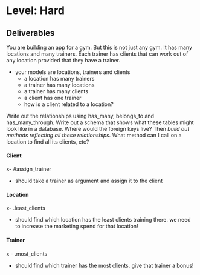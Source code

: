 # Level: Hard

## Deliverables

You are building an app for a gym. But this is not just any gym. It has many
locations and many trainers. Each trainer has clients that can work out of any
location provided that they have a trainer.

- your models are locations, trainers and clients
  - a location has many trainers
  - a trainer has many locations
  - a trainer has many clients
  - a client has one trainer
  - how is a client related to a location?

Write out the relationships using has_many, belongs_to and has_many_through.
Write out a schema that shows what these tables might look like in a database.
Where would the foreign keys live? Then *build out methods reflecting all these
relationships.* What method can I call on a location to find all its clients,
etc?

#### Client

x- #assign_trainer
  - should take a trainer as argument and assign it to the client

#### Location

x- .least_clients
  - should find which location has the least clients training there. we need to increase the marketing spend for that location!

#### Trainer

x - .most_clients
  - should find which trainer has the most clients. give that trainer a bonus!
